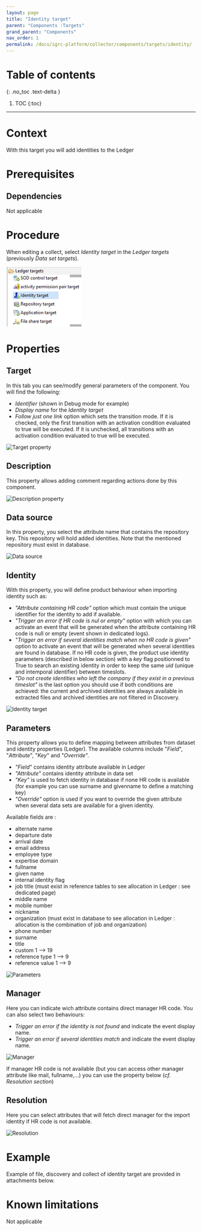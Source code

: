 ```yaml
---
layout: page
title: "Identity target"
parent: "Components :Targets"
grand_parent: "Components"
nav_order: 1
permalink: /docs/igrc-platform/collector/components/targets/identity/
---
```


# Table of contents
{: .no_toc .text-delta }

1. TOC
{:toc}
---

# Context

With this target you will add identities to the Ledger  

# Prerequisites

## Dependencies

Not applicable  

# Procedure

When editing a collect, select _Identity target_ in the _Ledger targets_ (previously _Data set targets_).  

![Identity target](images/identity-target.png "Identity target")

# Properties

## Target

In this tab you can see/modify general parameters of the component. You will find the following:

- _Identifier_ (shown in Debug mode for example)
- _Display name_ for the _Identity target_
- _Follow just one link_ option which sets the transition mode. If it is checked, only the first transition with an activation condition evaluated to true will be executed. If it is unchecked, all transitions with an activation condition evaluated to true will be executed.

![Target property](images/02_target_property.png "Target property")

## Description

This property allows adding comment regarding actions done by this component.

![Description property](images/03_description_property.png "Description property")

## Data source

In this property, you select the attribute name that contains the repository key. This repository will hold added identities. Note that the mentioned repository must exist in database.

![Data source](images/04_data_source.png "Data source")

## Identity

With this property, you will define product behaviour when importing identity such as:

- _"Attribute containing HR code"_ option which must contain the unique identifier for the identity to add if available.  
- _"Trigger an error if HR code is nul or empty"_ option with which you can activate an event that will be generated when the attribute containing HR code is null or empty (event shown in dedicated logs).
- _"Trigger an error if several identities match when no HR code is given"_ option to activate an event that will be generated when several identities are found in database. If no HR code is given, the product use identity parameters (described in below section) with a _key_ flag positionned to True to search an existing identity in order to keep the same _uid_ (unique and intemporal identifier) between timeslots.
- _"Do not create identities who left the company if they exist in a previous timeslot"_ is the last option you should use if both conditions are achieved: the current and archived identities are always available in extracted files and archived identities are not filtered in Discovery.

![Identity target](images/Identity_target3.png "Identity target")

## Parameters

This property allows you to define mapping between attributes from dataset and identity properties (Ledger). The available columns include "_Field_", "_Attribute_", "_Key_" and "_Override_".  

- _"Field_" contains identity attribute available in Ledger
- _"Attribute"_ contains identity attribute in data set
- _"Key"_ is used to fetch identity in database if none HR code is available (for example you can use surname and givenname to define a matching key)
- _"Override"_ option is used if you want to override the given attribute when several data sets are available for a given identity.  

Available fields are :  

- alternate name
- departure date
- arrival date
- email address
- employee type
- expertise domain
- fullname
- given name
- internal identity flag
- job title (must exist in reference tables to see allocation in Ledger : see dedicated page)
- middle name
- mobile number
- nickname
- organization (must exist in database to see allocation in Ledger : allocation is the combination of job and organization)
- phone number
- surname
- title
- custom 1 --\> 19
- reference type 1 --\> 9
- reference value 1 --\> 9

![Parameters](images/05_parameters.png "Parameters")

## Manager

Here you can indicate wich attribute contains direct manager HR code. You can also select two behaviours:   

- _Trigger an error if the identity is not found_ and indicate the event display name.
- _Trigger an error if several identities match_ and indicate the event display name.

![Manager](images/06_manager.png "Manager")

If manager HR code is not available (but you can access other manager attribute like mail, fullname,...) you can use the property below (_cf. Resolution section_)

## Resolution

Here you can select attributes that will fetch direct manager for the import identity if HR code is not available.

![Resolution](images/07_resolution.png "Resolution")

# Example

Example of file, discovery and collect of identity target are provided in attachments below.  

# Known limitations

Not applicable

